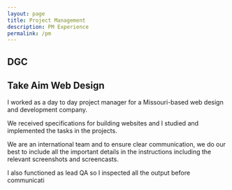 ```yaml
---
layout: page
title: Project Management
description: PM Experience
permalink: /pm
---
```

## DGC

## Take Aim Web Design

I worked as a day to day project manager for a Missouri-based web design and development company.

We received specifications for building websites and I studied and implemented the tasks in the projects.

We are an international team and to ensure clear communication, we do our best to include all the important details in the instructions including the relevant screenshots and screencasts.

I also functioned as lead QA so I inspected all the output before communicati

